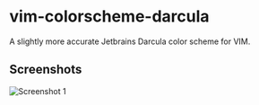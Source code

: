 # vim-colorscheme-darcula

A slightly more accurate Jetbrains Darcula color scheme for VIM.

## Screenshots

![Screenshot 1](https://i.imgur.com/KHMkRog.png)
